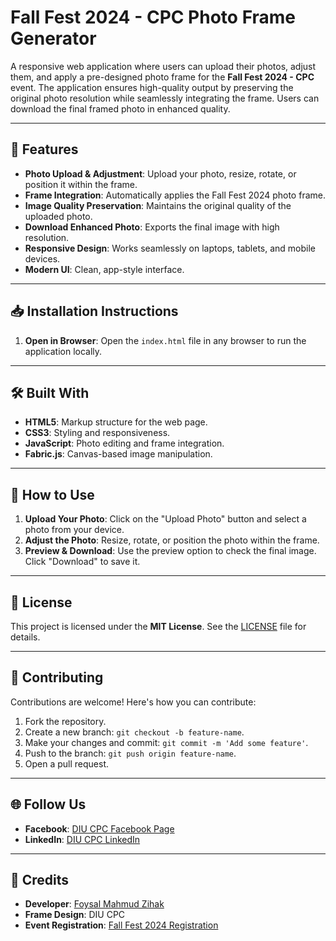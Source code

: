 # Fall Fest 2024 - CPC Photo Frame Generator

A responsive web application where users can upload their photos, adjust them, and apply a pre-designed photo frame for the **Fall Fest 2024 - CPC** event. The application ensures high-quality output by preserving the original photo resolution while seamlessly integrating the frame. Users can download the final framed photo in enhanced quality.

---

## 🚀 Features

- **Photo Upload & Adjustment**: Upload your photo, resize, rotate, or position it within the frame.
- **Frame Integration**: Automatically applies the Fall Fest 2024 photo frame.
- **Image Quality Preservation**: Maintains the original quality of the uploaded photo.
- **Download Enhanced Photo**: Exports the final image with high resolution.
- **Responsive Design**: Works seamlessly on laptops, tablets, and mobile devices.
- **Modern UI**: Clean, app-style interface.

---

## 📥 Installation Instructions

1. **Open in Browser**: 
   Open the `index.html` file in any browser to run the application locally.

---

## 🛠️ Built With

- **HTML5**: Markup structure for the web page.
- **CSS3**: Styling and responsiveness.
- **JavaScript**: Photo editing and frame integration.
- **Fabric.js**: Canvas-based image manipulation.

---

## 🌟 How to Use

1. **Upload Your Photo**: 
   Click on the "Upload Photo" button and select a photo from your device.
2. **Adjust the Photo**: 
   Resize, rotate, or position the photo within the frame.
3. **Preview & Download**: 
   Use the preview option to check the final image. Click "Download" to save it.

---

## 📄 License

This project is licensed under the **MIT License**. See the [LICENSE](LICENSE) file for details.

---

## 🤝 Contributing

Contributions are welcome! Here's how you can contribute:

1. Fork the repository.
2. Create a new branch: `git checkout -b feature-name`.
3. Make your changes and commit: `git commit -m 'Add some feature'`.
4. Push to the branch: `git push origin feature-name`.
5. Open a pull request.

---

## 🌐 Follow Us

- **Facebook**: [DIU CPC Facebook Page](https://www.facebook.com/diucsecpc)
- **LinkedIn**: [DIU CPC LinkedIn](https://www.linkedin.com/company/diu-cpc-computer-programming-club/)

---

## 🙏 Credits

- **Developer**: [Foysal Mahmud Zihak](https://zihak.me)
- **Frame Design**: DIU CPC
- **Event Registration**: [Fall Fest 2024 Registration](https://docs.google.com/forms/d/e/1FAIpQLSeO10fz8PDKnp3b2R0JnY2JXE9_9m1NzXK44faKB8H536ff8Q/viewform)

